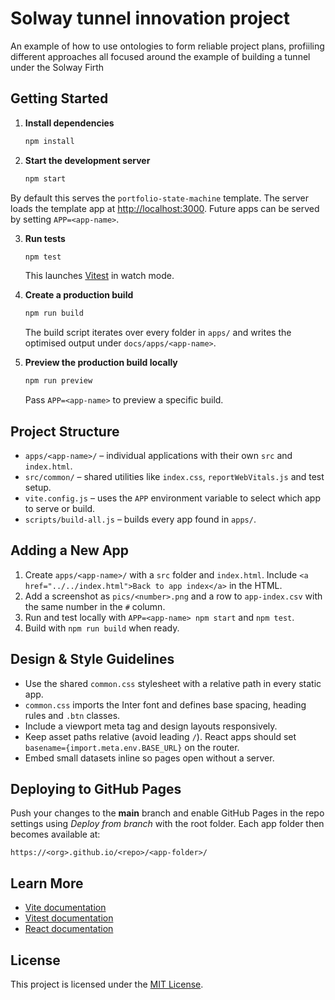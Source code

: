 # Solway tunnel innovation project

An example of how to use ontologies to form reliable project plans, profiiling different approaches all focused around the example of building a tunnel under the Solway Firth


## Getting Started

1. **Install dependencies**
   ```bash
   npm install
   ```
2. **Start the development server**
   ```bash
   npm start
   ```
By default this serves the `portfolio-state-machine` template. The server loads the template app at [http://localhost:3000](http://localhost:3000). Future apps can be served by setting `APP=<app-name>`.

3. **Run tests**
   ```bash
   npm test
   ```
   This launches [Vitest](https://vitest.dev/) in watch mode.

4. **Create a production build**
   ```bash
   npm run build
   ```
   The build script iterates over every folder in `apps/` and writes the optimised output under `docs/apps/<app-name>`.

5. **Preview the production build locally**
   ```bash
   npm run preview
   ```
   Pass `APP=<app-name>` to preview a specific build.

## Project Structure

- `apps/<app-name>/` – individual applications with their own `src` and `index.html`.
- `src/common/` – shared utilities like `index.css`, `reportWebVitals.js` and test setup.
- `vite.config.js` – uses the `APP` environment variable to select which app to serve or build.
- `scripts/build-all.js` – builds every app found in `apps/`.

## Adding a New App

1. Create `apps/<app-name>/` with a `src` folder and `index.html`. Include `<a href="../../index.html">Back to app index</a>` in the HTML.
2. Add a screenshot as `pics/<number>.png` and a row to `app-index.csv` with the same number in the `#` column.
3. Run and test locally with `APP=<app-name> npm start` and `npm test`.
4. Build with `npm run build` when ready.
## Design & Style Guidelines

- Use the shared `common.css` stylesheet with a relative path in every static app.
- `common.css` imports the Inter font and defines base spacing, heading rules and `.btn` classes.
- Include a viewport meta tag and design layouts responsively.
- Keep asset paths relative (avoid leading `/`). React apps should set `basename={import.meta.env.BASE_URL}` on the router.
- Embed small datasets inline so pages open without a server.


## Deploying to GitHub Pages

Push your changes to the **main** branch and enable GitHub Pages in the repo settings using *Deploy from branch* with the root folder. Each app folder then becomes available at:

```
https://<org>.github.io/<repo>/<app-folder>/
```

## Learn More

- [Vite documentation](https://vitejs.dev/guide/)
- [Vitest documentation](https://vitest.dev/guide/)
- [React documentation](https://reactjs.org/)

## License

This project is licensed under the [MIT License](LICENSE).
